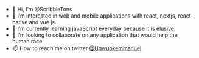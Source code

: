 - 👋 Hi, I’m @ScribbleTons
- 👀 I’m interested in web and mobile applications with react, nextjs, react-native and vue.js.
- 🌱 I’m currently learning javaScript everyday because it is elusive.
- 💞️ I’m looking to collaborate on any application that would help the human race
- 📫 How to reach me on twitter [@Ugwuokemmanuel](https://twitter.com/Ugwuokemmanuel)

<!---
ScribbleTons/ScribbleTons is a ✨ special ✨ repository because its `README.md` (this file) appears on your GitHub profile.
You can click the Preview link to take a look at your changes.
--->
